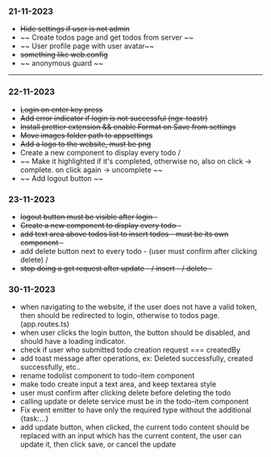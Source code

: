 ### 21-11-2023

- ~~Hide settings if user is not admin~~
- ~~ Create todos page and get todos from server ~~
- ~~ User profile page with user avatar~~
- ~~something like web.config~~
- ~~ anonymous guard ~~

---

### 22-11-2023

- ~~Login on enter key press~~
- ~~Add error indicator if login is not successful (ngx-toastr)~~
- ~~Install prettier extension && enable Format on Save from settings~~
- ~~Move images folder path to appsettings~~
- ~~Add a logo to the website, must be png~~
- Create a new component to display every todo /
- ~~ Make it highlighted if it's completed, otherwise no, also on click -> complete. on click again -> uncomplete ~~
- ~~ Add logout button ~~

### 23-11-2023

- ~~logout button must be visible after login -~~
- ~~Create a new component to display every todo -~~
- ~~add text area above todos list to insert todos - must be its own component -~~
- add delete button next to every todo - (user must confirm after clicking delete) /
- ~~stop doing a get request after update - / insert - / delete -~~

### 30-11-2023

- when navigating to the website, if the user does not have a valid token, then should be redirected to login, otherwise to todos page. (app.routes.ts)
- when user clicks the login button, the button should be disabled, and should have a loading indicator.
- check if user who submitted todo creation request === createdBy
- add toast message after operations, ex: Deleted successfully, created successfully, etc..
- rename todolist component to todo-item component
- make todo create input a text area, and keep textarea style
- user must confirm after clicking delete before deleting the todo
- calling update or delete service must be in the todo-item component
- Fix event emitter to have only the required type without the additional {task:...}
- add update button, when clicked, the current todo content should be replaced with an input which has the current content, the user can update it, then click save, or cancel the update